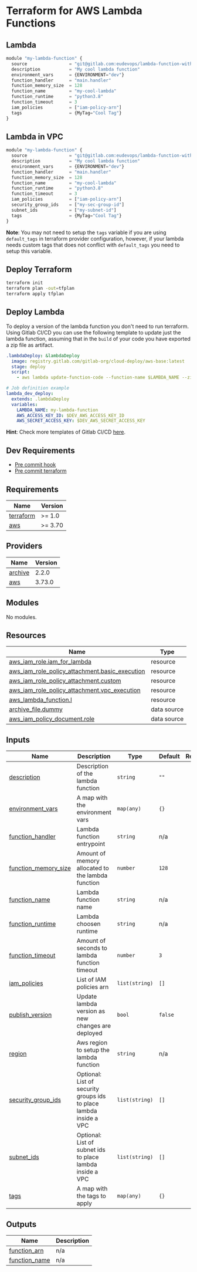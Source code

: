 # Terraform for AWS Lambda Functions

## Lambda

```js
module "my-lambda-function" {
  source                = "git@gitlab.com:eudevops/lambda-function-with-terraform.git?ref=main"
  description           = "My cool lambda function"
  environment_vars      = {ENVIRONMENT="dev"}
  function_handler      = "main.handler"
  function_memory_size  = 128
  function_name         = "my-cool-lambda"
  function_runtime      = "python3.8"
  function_timeout      = 3
  iam_policies          = ["iam-policy-arn"]
  tags                  = {MyTag="Cool Tag"}
}
```

## Lambda in VPC

```js
module "my-lambda-function" {
  source                = "git@gitlab.com:eudevops/lambda-function-with-terraform.git?ref=main"
  description           = "My cool lambda function"
  environment_vars      = {ENVIRONMENT="dev"}
  function_handler      = "main.handler"
  function_memory_size  = 128
  function_name         = "my-cool-lambda"
  function_runtime      = "python3.8"
  function_timeout      = 3
  iam_policies          = ["iam-policy-arn"]
  security_group_ids    = ["my-sec-group-id"]
  subnet_ids            = ["my-subnet-id"]
  tags                  = {MyTag="Cool Tag"}
}
```

**Note**: You may not need to setup the `tags` variable if you are using `default_tags` in terraform provider configuration, however, if your lambda needs custom tags that does not conflict with `default_tags` you need to setup this variable.

## Deploy Terraform

```sh
terraform init
terraform plan -out=tfplan
terraform apply tfplan
```

## Deploy Lambda

To deploy a version of the lambda function you don't need to run terraform. Using Gitlab CI/CD you can use the following template to update just the lambda function, assuming that in the `build` of your code you have exported a zip file as artifact.

```yml
.lambdaDeploy: &lambdaDeploy
  image: registry.gitlab.com/gitlab-org/cloud-deploy/aws-base:latest
  stage: deploy
  script:
    - aws lambda update-function-code --function-name $LAMBDA_NAME --zip-file fileb://lambda.zip

# Job definition example
lambda_dev_deploy:
  extends: .lambdaDeploy
  variables:
    LAMBDA_NAME: my-lambda-function
    AWS_ACCESS_KEY_ID: $DEV_AWS_ACCESS_KEY_ID
    AWS_SECRET_ACCESS_KEY: $DEV_AWS_SECRET_ACCESS_KEY
```

**Hint**: Check more templates of Gitlab CI/CD [here](https://gitlab.com/lays147/ci-templates/-/tree/master).

## Dev Requirements

- [Pre commit hook](https://pre-commit.com/)
- [Pre commit terraform](https://github.com/antonbabenko/pre-commit-terraform)


<!-- BEGINNING OF PRE-COMMIT-TERRAFORM DOCS HOOK -->
## Requirements

| Name | Version |
|------|---------|
| <a name="requirement_terraform"></a> [terraform](#requirement\_terraform) | >= 1.0 |
| <a name="requirement_aws"></a> [aws](#requirement\_aws) | >= 3.70 |

## Providers

| Name | Version |
|------|---------|
| <a name="provider_archive"></a> [archive](#provider\_archive) | 2.2.0 |
| <a name="provider_aws"></a> [aws](#provider\_aws) | 3.73.0 |

## Modules

No modules.

## Resources

| Name | Type |
|------|------|
| [aws_iam_role.iam_for_lambda](https://registry.terraform.io/providers/hashicorp/aws/latest/docs/resources/iam_role) | resource |
| [aws_iam_role_policy_attachment.basic_execution](https://registry.terraform.io/providers/hashicorp/aws/latest/docs/resources/iam_role_policy_attachment) | resource |
| [aws_iam_role_policy_attachment.custom](https://registry.terraform.io/providers/hashicorp/aws/latest/docs/resources/iam_role_policy_attachment) | resource |
| [aws_iam_role_policy_attachment.vpc_execution](https://registry.terraform.io/providers/hashicorp/aws/latest/docs/resources/iam_role_policy_attachment) | resource |
| [aws_lambda_function.l](https://registry.terraform.io/providers/hashicorp/aws/latest/docs/resources/lambda_function) | resource |
| [archive_file.dummy](https://registry.terraform.io/providers/hashicorp/archive/latest/docs/data-sources/file) | data source |
| [aws_iam_policy_document.role](https://registry.terraform.io/providers/hashicorp/aws/latest/docs/data-sources/iam_policy_document) | data source |

## Inputs

| Name | Description | Type | Default | Required |
|------|-------------|------|---------|:--------:|
| <a name="input_description"></a> [description](#input\_description) | Description of the lambda function | `string` | `""` | no |
| <a name="input_environment_vars"></a> [environment\_vars](#input\_environment\_vars) | A map with the environment vars | `map(any)` | `{}` | no |
| <a name="input_function_handler"></a> [function\_handler](#input\_function\_handler) | Lambda function entrypoint | `string` | n/a | yes |
| <a name="input_function_memory_size"></a> [function\_memory\_size](#input\_function\_memory\_size) | Amount of memory allocated to the lambda function | `number` | `128` | no |
| <a name="input_function_name"></a> [function\_name](#input\_function\_name) | Lambda function name | `string` | n/a | yes |
| <a name="input_function_runtime"></a> [function\_runtime](#input\_function\_runtime) | Lambda choosen runtime | `string` | n/a | yes |
| <a name="input_function_timeout"></a> [function\_timeout](#input\_function\_timeout) | Amount of seconds to lambda function timeout | `number` | `3` | no |
| <a name="input_iam_policies"></a> [iam\_policies](#input\_iam\_policies) | List of IAM policies arn | `list(string)` | `[]` | no |
| <a name="input_publish_version"></a> [publish\_version](#input\_publish\_version) | Update lambda version as new changes are deployed | `bool` | `false` | no |
| <a name="input_region"></a> [region](#input\_region) | Aws region to setup the lambda function | `string` | n/a | yes |
| <a name="input_security_group_ids"></a> [security\_group\_ids](#input\_security\_group\_ids) | Optional: List of security groups ids to place lambda inside a VPC | `list(string)` | `[]` | no |
| <a name="input_subnet_ids"></a> [subnet\_ids](#input\_subnet\_ids) | Optional: List of subnet ids to place lambda inside a VPC | `list(string)` | `[]` | no |
| <a name="input_tags"></a> [tags](#input\_tags) | A map with the tags to apply | `map(any)` | `{}` | no |

## Outputs

| Name | Description |
|------|-------------|
| <a name="output_function_arn"></a> [function\_arn](#output\_function\_arn) | n/a |
| <a name="output_function_name"></a> [function\_name](#output\_function\_name) | n/a |
<!-- END OF PRE-COMMIT-TERRAFORM DOCS HOOK -->
